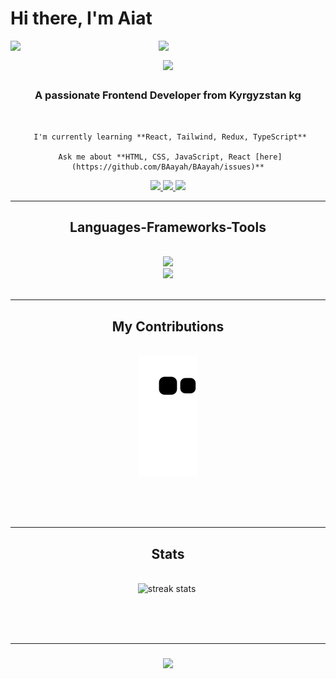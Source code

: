 # Hi there, I'm Aiat

<img align="left" width="47%" src="https://github-readme-stats.vercel.app/api?username=BAayah&show_icons=true&theme=gruvbox" />

<img align="left" width="47%" src="https://github-readme-stats.vercel.app/api/top-langs/?username=BAayah&layout=compact" />
<div>
   <h1 align="center"?
    <a href="https://git.io/typing-svg">
        <img src="https://readme-typing-svg.herokuapp.com/?font=Righteous&size=35&center=true&vCenter=true&width=500&height=70&duration=4000&lines=Hi+There!;+I'm+Aiat+Iiazalieva!" />
    </a>
   </h1>

   <h3 align="center">A passionate Frontend Developer from Kyrgyzstan kg</h3>
</div>

<br/>

<div align="center">

     I'm currently learning **React, Tailwind, Redux, TypeScript**

     Ask me about **HTML, CSS, JavaScript, React [here](https://github.com/BAayah/BAayah/issues)**

</div>

<div align="center">
    <a href="mailto:aiatiiazalieva@gmail.com">
      <img src="https://img.shields.io/badge/Gmail-333333?style=for-the-badge&logo=gmail&logoColor=red" target="_blank" />
    </a>
    <a href=https://in.linkedin.com/in/aiat-iiazalieva-7b8467108/" targte="_blank">
       <img src="https://img.shields.io/badge/LinkedIn-0077B5?style=for-the-badge&logo=linkedin&logoColor=white" target="_blank" />
    </a>
    <a href="https://BAayah.github.io" target="_blank">
       <img src="https://img.shields.io/badge/Portfolio-FF5722?style=for-the-badge&logo=todoist&logoColor=white" target="_blank" /> 
    </a>
 </div>

 <hr/>

 <h2 align="center"> Languages-Frameworks-Tools </h2>
 <br/>
 <div align="center">
    <a href="https://skillicons.dev">
        <img src="https://skillicons.dev/icons?i=github,javascript" /><br>
        <img src="https://skillicons.dev/icons?i=react,bootstrap,mui,html,css,vscode,figma,git" />
    </a>
 </div>

 <br/>
 <hr/>

 <div align="center">
     <h2> My Contributions </h2>
     <br>
     <img alt="snake eating my contributions" src="https://raw.githubusercontent.com/BAayah/BAayah/output/github-contribution-grid-snake.svg" /> 
    
 <br/><br/><br/>
 </div>

 <hr/>

 <h2 align="center"> Stats </h2>
 <br>
 <div align=center>
    <img width=390 src="https://streak-stats.demolab.com?user=BAayah&count_private=true&theme=react&border_radius=10" alt="streak stats"/>
    <img width=390 src="https://github-readme-stats-BAayah.vercel.app/api?username=BAayah&count_private=true&show_icons=true&theme=react&rank_icon=github&border_radius=10" alt="" />
<br/>
    <img width=325 align="center" src="https://github-readme-stats-BAayah.vercel.app/api/top-langs/? 
     username=BAayah&hide=HTML&langs_count=8&layout=compact&theme=react&border_radius=10&size_weight=0.5&count_weight=0.5&exclude_repo=github-readme-stats" 
     alt="" />
</div>

 <br/><br/>
 <hr/>
<div>
  <h3 align="center">
     <a href="https://git.io/typing-svg"> 
        <img src="https://readme-typing-svg.herokuapp.com/?     font=Righteous&size=25&vCenter=true&center=true&width=500&height=70&duration=4000&lines=Thanks+for+visiting!;+Shoot+me+a+message+on+Linkedin!;I'm+always+down+to+
       collaborate+:)">
      </a>
   </h3>
</div>
 <br/>
       
